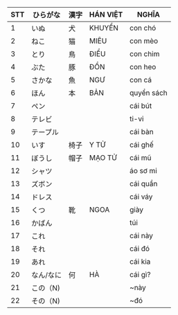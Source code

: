 |STT|ひらがな|漢字|HÁN VIỆT|NGHĨA
|---|----|---|---|---|
|1|いぬ|犬|KHUYỂN|con chó
|2|ねこ|猫|MIÊU|con mèo
|3|とり|鳥|ĐIỂU|con chim
|4|ぶた|豚|ĐỒN|con heo
|5|さかな|魚|NGƯ|con cá
|6|ほん|本|BẢN|quyển sách
|7|ペン|||cái bút
|8|テレビ|||ti-vi
|9|テープル|||cái bàn
|10|いす|椅子|Y TỬ|cái ghế
|11|ぼうし|帽子|MẠO TỬ|cái mũ
|12|シャツ|||áo sơ mi
|13|ズボン|||cái quần
|14|ドレス|||cái váy
|15|くつ|靴|NGOA|giày
|16|かばん|||túi
|17|これ|||cái này
|18|それ|||cái đó
|19|あれ|||cái kia
|20|なん/なに|何|HÀ|cái gì?
|21|この（N)|||~này
|22|その（N)|||~đó

